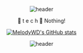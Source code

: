 <div align=center>

<!--헤더-->
![header](https://capsule-render.vercel.app/api?type=slice&color=0:dfcbf5,100:856aa3&height=400&text=Welcome!&fontColor=d9ba4a&rotate=25&fontAlign=75&fontAlignY=45.5&animation=twinkling&desc=This%20is%20my%20github.&descAlign=20&descAlignY=52.4)

<!--보유 기술-->
🌱 t e c h 🌱
Nothing!

<!--내 능력치?-->
[![MelodyWD's GitHub stats](https://github-readme-stats.vercel.app/api?username=MelodyWD)](https://github.com/anuraghazra/github-readme-stats)

<!-- 헤더 마무리 -->
![header](https://capsule-render.vercel.app/api?type=slice&section=footer&color=0:856aa3,100:dfcbf5&height=400)

<!--
## Hi there 👋
---

### 안녕하세요! 저는 윤이정입니다😎
-->
</div>
